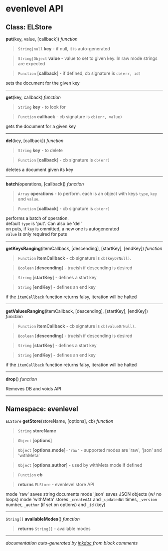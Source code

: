 # evenlevel API






## Class: ELStore





**put**(key, value, [callback]) *function*

> `String|null` **key** - if null, it is auto-generated

> `String|Object` **value** - value to set to given key. In raw mode strings are expected

> `Function` [**callback**] - if defined, cb signature is `cb(err, id)`



sets the document for the given key





---
**get**(key, callback) *function*

> `String` **key** - to look for

> `Function` **callback** - cb signature is `cb(err, value)`



gets the document for a given key





---
**del**(key, [callback]) *function*

> `String` **key** - to delete

> `Function` [**callback**] - cb signature is `cb(err)`



deletes a document given its key





---
**batch**(operations, [callback]) *function*

> `Array` **operations** - to perform. each is an object with keys `type`, `key` and `value`.

> `Function` [**callback**] - cb signature is `cb(err)`



performs a batch of operation.  
default `type` is 'put'. Can also be 'del'  
on puts, if `key` is ommitted, a new one is autogenerated  
`value` is only required for puts





---
**getKeysRanging**(itemCallback, [descending], [startKey], [endKey]) *function*

> `Function` **itemCallback** - cb signature is `cb(keyOrNull)`.

> `Boolean` [**descending**] - trueish if descending is desired

> `String` [**startKey**] - defines a start key

> `String` [**endKey**] - defines an end key



if the `itemCallback` function returns falsy, iteration will be halted





---
**getValuesRanging**(itemCallback, [descending], [startKey], [endKey]) *function*

> `Function` **itemCallback** - cb signature is `cb(valueOrNull)`.

> `Boolean` [**descending**] - trueish if descending is desired

> `String` [**startKey**] - defines a start key

> `String` [**endKey**] - defines an end key



if the `itemCallback` function returns falsy, iteration will be halted





---
**drop**() *function*



Removes DB and voids API





---

## Namespace: evenlevel





`ELStore`
**getStore**(storeName, [options], cb) *function*

> `String` **storeName**

> `Object` [**options**]

> `Object` [**options.mode**]=`'raw'` - supported modes are 'raw', 'json' and 'withMeta'

> `Object` [**options.author**] - used by withMeta mode if defined

> `Function` **cb**

> **returns** `ELStore` - evenlevel store API

mode 'raw' saves string documents
mode 'json' saves JSON objects (w/ no loops)
mode 'withMeta' stores `_createdAt` and `_updatedAt` times, `_version` number, `_author` (if set on options) and `_id` (key)





---
`String[]`
**availableModes**() *function*

> **returns** `String[]` - available modes







---



*documentation auto-generated by [inkdoc](https://github.com/JosePedroDias/inkdoc) from block comments*
